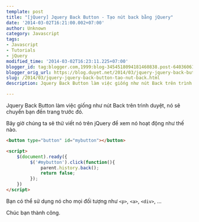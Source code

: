 ```yaml
---
template: post
title: "[jQuery] Jquery Back Button - Tạo nút back bằng jQuery"
date: '2014-03-02T16:21:00.002+07:00'
author: Unknown
category: Javascript
tags:
- Javascript
- Tutorials
- jQuery
modified_time: '2014-03-02T16:23:11.225+07:00'
blogger_id: tag:blogger.com,1999:blog-3454518094181460838.post-6403606179442339490
blogger_orig_url: https://blog.duyet.net/2014/03/jquery-jquery-back-button-tao-nut-back.html
slug: /2014/03/jquery-jquery-back-button-tao-nut-back.html
description: Jquery Back Button làm việc giống như nút Back trên trình duyệt, nó sẽ chuyển bạn đến trang trước đó.

---
```


Jquery Back Button làm việc giống như nút Back trên trình duyệt, nó sẽ chuyển bạn đến trang trước đó.

Bây giờ chúng ta sẽ thử viết nó trên jQuery để xem nó hoạt động như thế nào.

```html
<button type="button" id="mybutton"></button>

<script>
    $(document).ready({
         $('#mybutton').click(function(){
             parent.history.back();
             return false;
         });
    })
</script>
```

Bạn có thể sử dụng nó cho mọi đối tượng như `<p>`, `<a>`, `<div>`, ...

Chúc bạn thành công.
